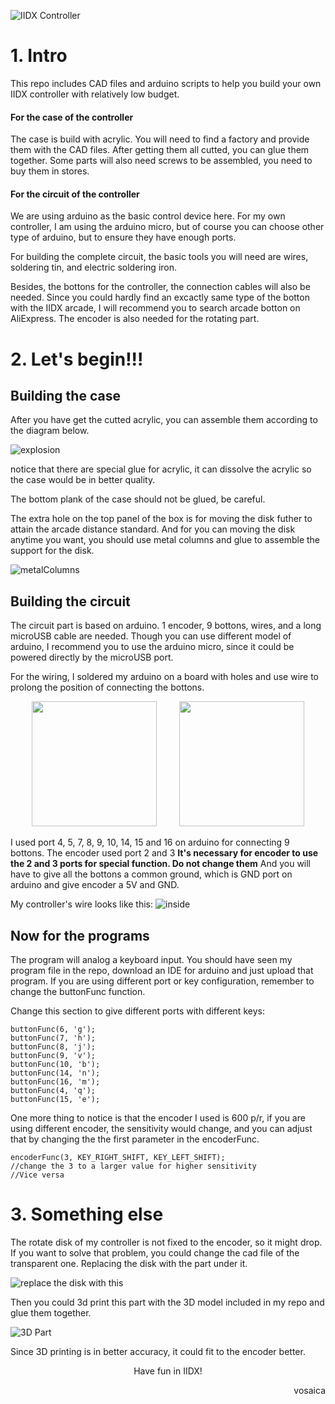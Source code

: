![IIDX Controller](https://vosaica.github.io/BlogImg/IIDX_DIY/iidxController.webp)

# **1. Intro**
This repo includes CAD files and arduino scripts to help you build your own IIDX controller with relatively low budget.

#### **For the case of the controller**
The case is build with acrylic. You will need to find a factory and provide them with the CAD files. After getting them all cutted, you can glue them together. Some parts will also need screws to be assembled, you need to buy them in stores.  

#### **For the circuit of the controller**
We are using arduino as the basic control device here. For my own controller, I am using the arduino micro, but of course you can choose other type of arduino, but to ensure they have enough ports.

For building the complete circuit, the basic tools you will need are wires, soldering tin, and electric soldering iron. 

Besides, the bottons for the controller, the connection cables will also be needed. Since you could hardly find an excactly same type of the botton with the IIDX arcade, I will recommend you to search arcade botton on AliExpress. The encoder is also needed for the rotating part.

# **2. Let's begin!!!**

## Building the case

After you have get the cutted acrylic, you can assemble them according to the diagram below.

![explosion](https://vosaica.github.io/BlogImg/IIDX_DIY/explosion.webp)

notice that there are special glue for acrylic, it can dissolve the acrylic so the case would be in better quality.

The bottom plank of the case should not be glued, be careful.

The extra hole on the top panel of the box is for moving the disk futher to attain the arcade distance standard. And for you can moving the disk anytime you want, you should use metal columns and glue to assemble the support for the disk.

![metalColumns](https://vosaica.github.io/BlogImg/IIDX_DIY/metalColumn.webp)


## Building the circuit

The circuit part is based on arduino. 1 encoder, 9 bottons, wires, and a long microUSB cable are needed. Though you can use different model of arduino, I recommend you to use the arduino micro, since it could be powered directly by the microUSB port. 

For the wiring, I soldered my arduino on a board with holes and use wire to prolong the position of connecting the bottons. 

<center class="half">
    <img src="https://vosaica.github.io/BlogImg/IIDX_DIY/board1.webp" width="200"/> &nbsp &nbsp &nbsp &nbsp <img src="https://vosaica.github.io/BlogImg/IIDX_DIY/board2.webp" width="200"/>
</center>

I used port 4, 5, 7, 8, 9, 10, 14, 15 and 16 on arduino for connecting 9 bottons. The encoder used port 2 and 3 **It's necessary for encoder to use the 2 and 3 ports for special function. Do not change them** And you will have to give all the bottons a common ground, which is GND port on arduino and give encoder a 5V and GND.

My controller's wire looks like this:
![inside](https://vosaica.github.io/BlogImg/IIDX_DIY/inside.webp)

## Now for the programs

The program will analog a keyboard input. You should have seen my program file in the repo, download an IDE for arduino and just upload that program. If you are using different port or key configuration, remember to change the buttonFunc function.

Change this section to give different ports with different keys:

    buttonFunc(6, 'g');
    buttonFunc(7, 'h');
    buttonFunc(8, 'j');
    buttonFunc(9, 'v');
    buttonFunc(10, 'b');
    buttonFunc(14, 'n');
    buttonFunc(16, 'm');
    buttonFunc(4, 'q');
    buttonFunc(15, 'e');

One more thing to notice is that the encoder I used is 600 p/r, if you are using different encoder, the sensitivity would change, and you can adjust that by changing the the first parameter in the encoderFunc. 

    encoderFunc(3, KEY_RIGHT_SHIFT, KEY_LEFT_SHIFT);
    //change the 3 to a larger value for higher sensitivity
    //Vice versa

# 3. **Something else**

The rotate disk of my controller is not fixed to the encoder, so it might drop. If you want to solve that problem, you could change the cad file of the transparent one. Replacing the disk with the part under it.

![replace the disk with this](https://vosaica.github.io/BlogImg/IIDX_DIY/disk.webp)

Then you could 3d print this part with the 3D model included in my repo and glue them together.

![3D Part](https://vosaica.github.io/BlogImg/IIDX_DIY/3dPart.webp)

Since 3D printing is in better accuracy, it could fit to the encoder better.

<center>
Have fun in IIDX!
</center>
<p align="right">vosaica</p>